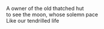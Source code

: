 A owner of the old thatched hut    
to see the moon, whose solemn pace    
Like our tendrilled life    

